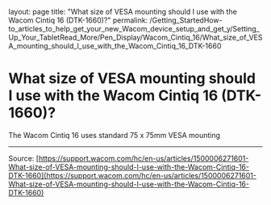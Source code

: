 layout: page
title: "What size of VESA mounting should I use with the Wacom Cintiq 16 (DTK-1660)?"
permalink: /Getting_StartedHow-to_articles_to_help_get_your_new_Wacom_device_setup_and_get_y/Setting_Up_Your_TabletRead_More/Pen_Display/Wacom_Cintiq_16/What_size_of_VESA_mounting_should_I_use_with_the_Wacom_Cintiq_16_DTK-1660

# What size of VESA mounting should I use with the Wacom Cintiq 16 (DTK-1660)?

The Wacom Cintiq 16 uses standard 75 x 75mm VESA mounting

---
Source: [https://support.wacom.com/hc/en-us/articles/1500006271601-What-size-of-VESA-mounting-should-I-use-with-the-Wacom-Cintiq-16-DTK-1660](https://support.wacom.com/hc/en-us/articles/1500006271601-What-size-of-VESA-mounting-should-I-use-with-the-Wacom-Cintiq-16-DTK-1660)
